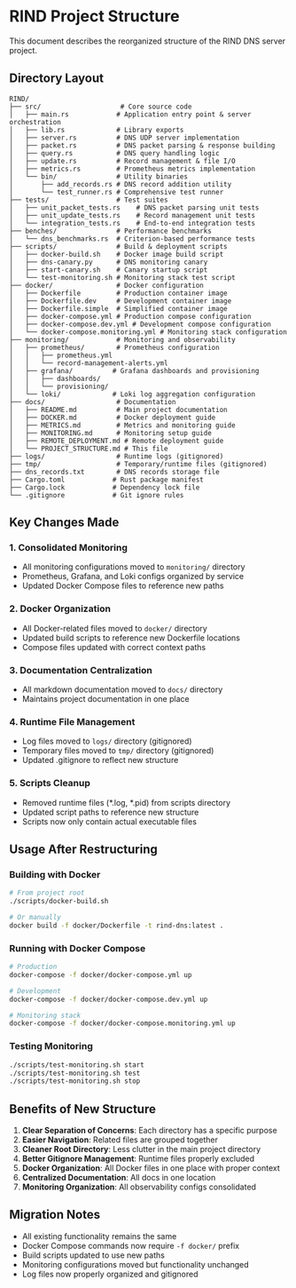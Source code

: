 # RIND Project Structure

This document describes the reorganized structure of the RIND DNS server project.

## Directory Layout

```
RIND/
├── src/                    # Core source code
│   ├── main.rs            # Application entry point & server orchestration
│   ├── lib.rs             # Library exports
│   ├── server.rs          # DNS UDP server implementation
│   ├── packet.rs          # DNS packet parsing & response building
│   ├── query.rs           # DNS query handling logic
│   ├── update.rs          # Record management & file I/O
│   ├── metrics.rs         # Prometheus metrics implementation
│   └── bin/               # Utility binaries
│       ├── add_records.rs # DNS record addition utility
│       └── test_runner.rs # Comprehensive test runner
├── tests/                 # Test suites
│   ├── unit_packet_tests.rs    # DNS packet parsing unit tests
│   ├── unit_update_tests.rs    # Record management unit tests
│   └── integration_tests.rs    # End-to-end integration tests
├── benches/               # Performance benchmarks
│   └── dns_benchmarks.rs  # Criterion-based performance tests
├── scripts/               # Build & deployment scripts
│   ├── docker-build.sh    # Docker image build script
│   ├── dns-canary.py      # DNS monitoring canary
│   ├── start-canary.sh    # Canary startup script
│   └── test-monitoring.sh # Monitoring stack test script
├── docker/                # Docker configuration
│   ├── Dockerfile         # Production container image
│   ├── Dockerfile.dev     # Development container image
│   ├── Dockerfile.simple  # Simplified container image
│   ├── docker-compose.yml # Production compose configuration
│   ├── docker-compose.dev.yml # Development compose configuration
│   └── docker-compose.monitoring.yml # Monitoring stack configuration
├── monitoring/            # Monitoring and observability
│   ├── prometheus/        # Prometheus configuration
│   │   ├── prometheus.yml
│   │   └── record-management-alerts.yml
│   ├── grafana/          # Grafana dashboards and provisioning
│   │   ├── dashboards/
│   │   └── provisioning/
│   └── loki/             # Loki log aggregation configuration
├── docs/                  # Documentation
│   ├── README.md          # Main project documentation
│   ├── DOCKER.md          # Docker deployment guide
│   ├── METRICS.md         # Metrics and monitoring guide
│   ├── MONITORING.md      # Monitoring setup guide
│   ├── REMOTE_DEPLOYMENT.md # Remote deployment guide
│   └── PROJECT_STRUCTURE.md # This file
├── logs/                  # Runtime logs (gitignored)
├── tmp/                   # Temporary/runtime files (gitignored)
├── dns_records.txt        # DNS records storage file
├── Cargo.toml            # Rust package manifest
├── Cargo.lock            # Dependency lock file
└── .gitignore            # Git ignore rules
```

## Key Changes Made

### 1. Consolidated Monitoring
- All monitoring configurations moved to `monitoring/` directory
- Prometheus, Grafana, and Loki configs organized by service
- Updated Docker Compose files to reference new paths

### 2. Docker Organization
- All Docker-related files moved to `docker/` directory
- Updated build scripts to reference new Dockerfile locations
- Compose files updated with correct context paths

### 3. Documentation Centralization
- All markdown documentation moved to `docs/` directory
- Maintains project documentation in one place

### 4. Runtime File Management
- Log files moved to `logs/` directory (gitignored)
- Temporary files moved to `tmp/` directory (gitignored)
- Updated .gitignore to reflect new structure

### 5. Scripts Cleanup
- Removed runtime files (*.log, *.pid) from scripts directory
- Updated script paths to reference new structure
- Scripts now only contain actual executable files

## Usage After Restructuring

### Building with Docker
```bash
# From project root
./scripts/docker-build.sh

# Or manually
docker build -f docker/Dockerfile -t rind-dns:latest .
```

### Running with Docker Compose
```bash
# Production
docker-compose -f docker/docker-compose.yml up

# Development
docker-compose -f docker/docker-compose.dev.yml up

# Monitoring stack
docker-compose -f docker/docker-compose.monitoring.yml up
```

### Testing Monitoring
```bash
./scripts/test-monitoring.sh start
./scripts/test-monitoring.sh test
./scripts/test-monitoring.sh stop
```

## Benefits of New Structure

1. **Clear Separation of Concerns**: Each directory has a specific purpose
2. **Easier Navigation**: Related files are grouped together
3. **Cleaner Root Directory**: Less clutter in the main project directory
4. **Better Gitignore Management**: Runtime files properly excluded
5. **Docker Organization**: All Docker files in one place with proper context
6. **Centralized Documentation**: All docs in one location
7. **Monitoring Organization**: All observability configs consolidated

## Migration Notes

- All existing functionality remains the same
- Docker Compose commands now require `-f docker/` prefix
- Build scripts updated to use new paths
- Monitoring configurations moved but functionality unchanged
- Log files now properly organized and gitignored